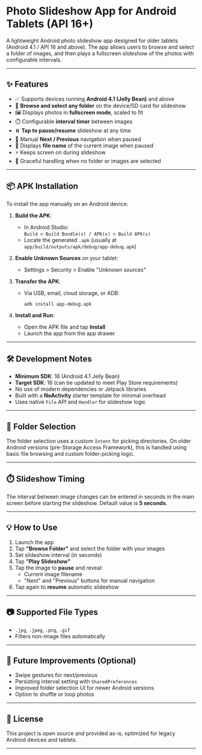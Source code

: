 # Photo Slideshow App for Android Tablets (API 16+)

A lightweight Android photo slideshow app designed for older tablets (Android 4.1 / API 16 and above). The app allows users to browse and select a folder of images, and then plays a fullscreen slideshow of the photos with configurable intervals.

---

## ✨ Features

- ✅ Supports devices running **Android 4.1 (Jelly Bean)** and above
- 📁 **Browse and select any folder** on the device/SD card for slideshow
- 🖼️ Displays photos in **fullscreen mode**, scaled to fit
- ⏱️ Configurable **interval timer** between images
- ⏸️ **Tap to pause/resume** slideshow at any time
- 🔄 Manual **Next / Previous** navigation when paused
- 📛 Displays **file name** of the current image when paused
- ⚡ Keeps screen on during slideshow
- 🚫 Graceful handling when no folder or images are selected

---

## 📦 APK Installation

To install the app manually on an Android device:

1. **Build the APK**:
   - In Android Studio:  
     `Build > Build Bundle(s) / APK(s) > Build APK(s)`
   - Locate the generated `.apk` (usually at `app/build/outputs/apk/debug/app-debug.apk`)

2. **Enable Unknown Sources** on your tablet:
   - Settings > Security > Enable "Unknown sources"

3. **Transfer the APK**:
   - Via USB, email, cloud storage, or ADB:
     ```bash
     adb install app-debug.apk
     ```

4. **Install and Run**:
   - Open the APK file and tap **Install**
   - Launch the app from the app drawer

---

## 🛠️ Development Notes

- **Minimum SDK**: 16 (Android 4.1 Jelly Bean)
- **Target SDK**: 16 (can be updated to meet Play Store requirements)
- No use of modern dependencies or Jetpack libraries
- Built with a **NoActivity** starter template for minimal overhead
- Uses native `File` API and `Handler` for slideshow logic

---

## 📁 Folder Selection

The folder selection uses a custom `Intent` for picking directories. On older Android versions (pre-Storage Access Framework), this is handled using basic file browsing and custom folder-picking logic.

---

## ⏱️ Slideshow Timing

The interval between image changes can be entered in seconds in the main screen before starting the slideshow. Default value is **5 seconds**.

---

## 💡 How to Use

1. Launch the app
2. Tap **"Browse Folder"** and select the folder with your images
3. Set slideshow interval (in seconds)
4. Tap **"Play Slideshow"**
5. Tap the image to **pause** and reveal:
   - Current image filename
   - "Next" and "Previous" buttons for manual navigation
6. Tap again to **resume** automatic slideshow

---

## 📷 Supported File Types

- `.jpg`, `.jpeg`, `.png`, `.gif`  
- Filters non-image files automatically

---

## 🚀 Future Improvements (Optional)

- Swipe gestures for next/previous
- Persisting interval setting with `SharedPreferences`
- Improved folder selection UI for newer Android versions
- Option to shuffle or loop photos

---

## 📄 License

This project is open source and provided as-is, optimized for legacy Android devices and tablets.

---


